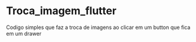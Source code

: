 # Troca_imagem_flutter
Codigo simples que faz a troca de imagens ao clicar em um button que fica em um drawer 

